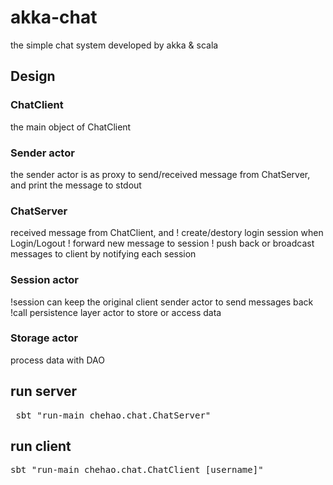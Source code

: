 # akka-chat
the simple chat system developed by akka & scala

## Design
### ChatClient 
the main object of ChatClient
### Sender actor
the sender actor is as proxy to send/received message from ChatServer, and print the message to stdout
### ChatServer
received message from ChatClient, and 
! create/destory login session when Login/Logout
! forward new message to session 
! push back or broadcast messages to client by notifying each session
### Session actor
!session can keep the original client sender actor to send messages back
!call persistence layer actor to store or access data
### Storage actor 
process data with DAO

## run server
<pre> sbt "run-main chehao.chat.ChatServer" </pre>

## run client
<pre>
sbt "run-main chehao.chat.ChatClient [username]"
</pre>
